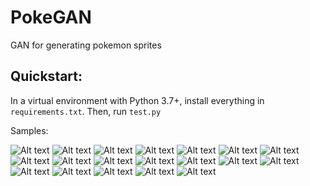 # PokeGAN
GAN for generating pokemon sprites

## Quickstart:

In a virtual environment with Python 3.7+, install everything in `requirements.txt`. Then, run `test.py`

Samples:

![Alt text](samples/1.png) ![Alt text](samples/2.png) ![Alt text](samples/3.png) ![Alt text](samples/4.png) ![Alt text](samples/5.png) ![Alt text](samples/6.png) ![Alt text](samples/7.png) ![Alt text](samples/8.png) ![Alt text](samples/9.png) ![Alt text](samples/a.png) ![Alt text](samples/b.png) ![Alt text](samples/c.png) ![Alt text](samples/d.png) ![Alt text](samples/e.png) ![Alt text](samples/f.png) ![Alt text](samples/g.png) ![Alt text](samples/h.png) ![Alt text](samples/i.png) ![Alt text](samples/j.png)
